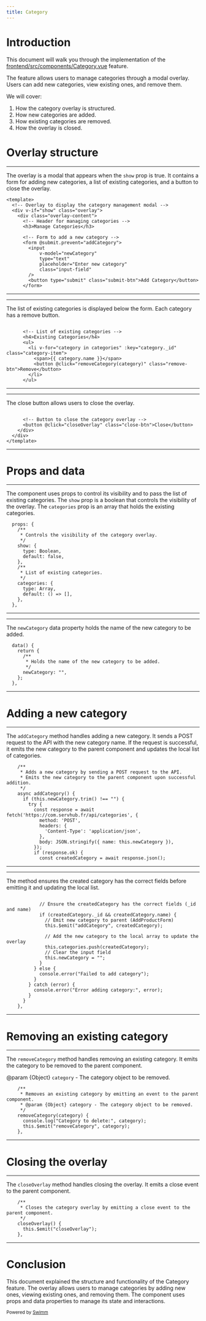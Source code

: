 ```yaml
---
title: Category
---
```

# Introduction

This document will walk you through the implementation of the <SwmPath>[frontend/src/components/Category.vue](/frontend/src/components/Category.vue)</SwmPath> feature.

The feature allows users to manage categories through a modal overlay. Users can add new categories, view existing ones, and remove them.

We will cover:

1. How the category overlay is structured.
2. How new categories are added.
3. How existing categories are removed.
4. How the overlay is closed.

# Overlay structure

<SwmSnippet path="/frontend/src/components/Category.vue" line="14">

---

The overlay is a modal that appears when the <SwmToken path="/frontend/src/components/Category.vue" pos="16:9:9" line-data="  &lt;div v-if=&quot;show&quot; class=&quot;overlay&quot;&gt;">`show`</SwmToken> prop is true. It contains a form for adding new categories, a list of existing categories, and a button to close the overlay.

```
<template>
  <!-- Overlay to display the category management modal -->
  <div v-if="show" class="overlay">
    <div class="overlay-content">
      <!-- Header for managing categories -->
      <h3>Manage Categories</h3>

      <!-- Form to add a new category -->
      <form @submit.prevent="addCategory">
        <input
            v-model="newCategory"
            type="text"
            placeholder="Enter new category"
            class="input-field"
        />
        <button type="submit" class="submit-btn">Add Category</button>
      </form>
```

---

</SwmSnippet>

<SwmSnippet path="/frontend/src/components/Category.vue" line="31">

---

The list of existing categories is displayed below the form. Each category has a remove button.

```

      <!-- List of existing categories -->
      <h4>Existing Categories</h4>
      <ul>
        <li v-for="category in categories" :key="category._id" class="category-item">
          <span>{{ category.name }}</span>
          <button @click="removeCategory(category)" class="remove-btn">Remove</button>
        </li>
      </ul>
```

---

</SwmSnippet>

<SwmSnippet path="/frontend/src/components/Category.vue" line="40">

---

The close button allows users to close the overlay.

```

      <!-- Button to close the category overlay -->
      <button @click="closeOverlay" class="close-btn">Close</button>
    </div>
  </div>
</template>
```

---

</SwmSnippet>

# Props and data

<SwmSnippet path="/frontend/src/components/Category.vue" line="53">

---

The component uses props to control its visibility and to pass the list of existing categories. The <SwmToken path="/frontend/src/components/Category.vue" pos="57:1:1" line-data="    show: {">`show`</SwmToken> prop is a boolean that controls the visibility of the overlay. The <SwmToken path="/frontend/src/components/Category.vue" pos="62:9:9" line-data="     * List of existing categories.">`categories`</SwmToken> prop is an array that holds the existing categories.

```
  props: {
    /**
     * Controls the visibility of the category overlay.
     */
    show: {
      type: Boolean,
      default: false,
    },
    /**
     * List of existing categories.
     */
    categories: {
      type: Array,
      default: () => [],
    },
  },
```

---

</SwmSnippet>

<SwmSnippet path="/frontend/src/components/Category.vue" line="69">

---

The <SwmToken path="/frontend/src/components/Category.vue" pos="74:1:1" line-data="      newCategory: &quot;&quot;,">`newCategory`</SwmToken> data property holds the name of the new category to be added.

```
  data() {
    return {
      /**
       * Holds the name of the new category to be added.
       */
      newCategory: "",
    };
  },
```

---

</SwmSnippet>

# Adding a new category

<SwmSnippet path="/frontend/src/components/Category.vue" line="78">

---

The <SwmToken path="/frontend/src/components/Category.vue" pos="82:3:3" line-data="    async addCategory() {">`addCategory`</SwmToken> method handles adding a new category. It sends a POST request to the API with the new category name. If the request is successful, it emits the new category to the parent component and updates the local list of categories.

```
    /**
     * Adds a new category by sending a POST request to the API.
     * Emits the new category to the parent component upon successful addition.
     */
    async addCategory() {
      if (this.newCategory.trim() !== "") {
        try {
          const response = await fetch('https://com.servhub.fr/api/categories', {
            method: 'POST',
            headers: {
              'Content-Type': 'application/json',
            },
            body: JSON.stringify({ name: this.newCategory }),
          });
          if (response.ok) {
            const createdCategory = await response.json();
```

---

</SwmSnippet>

<SwmSnippet path="/frontend/src/components/Category.vue" line="94">

---

The method ensures the created category has the correct fields before emitting it and updating the local list.

```

            // Ensure the createdCategory has the correct fields (_id and name)
            if (createdCategory._id && createdCategory.name) {
              // Emit new category to parent (AddProductForm)
              this.$emit("addCategory", createdCategory);

              // Add the new category to the local array to update the overlay
              this.categories.push(createdCategory);
              // Clear the input field
              this.newCategory = "";
            }
          } else {
            console.error("Failed to add category");
          }
        } catch (error) {
          console.error("Error adding category:", error);
        }
      }
    },
```

---

</SwmSnippet>

# Removing an existing category

<SwmSnippet path="/frontend/src/components/Category.vue" line="114">

---

The <SwmToken path="/frontend/src/components/Category.vue" pos="118:1:1" line-data="    removeCategory(category) {">`removeCategory`</SwmToken> method handles removing an existing category. It emits the category to be removed to the parent component.

@param {Object} <SwmToken path="/frontend/src/components/Category.vue" pos="118:3:3" line-data="    removeCategory(category) {">`category`</SwmToken> - The category object to be removed.

```
    /**
     * Removes an existing category by emitting an event to the parent component.
     * @param {Object} category - The category object to be removed.
     */
    removeCategory(category) {
      console.log("Category to delete:", category);
      this.$emit("removeCategory", category);
    },
```

---

</SwmSnippet>

# Closing the overlay

<SwmSnippet path="/frontend/src/components/Category.vue" line="123">

---

The <SwmToken path="/frontend/src/components/Category.vue" pos="126:1:1" line-data="    closeOverlay() {">`closeOverlay`</SwmToken> method handles closing the overlay. It emits a close event to the parent component.

```
    /**
     * Closes the category overlay by emitting a close event to the parent component.
     */
    closeOverlay() {
      this.$emit("closeOverlay");
    },
```

---

</SwmSnippet>

# Conclusion

This document explained the structure and functionality of the Category feature. The overlay allows users to manage categories by adding new ones, viewing existing ones, and removing them. The component uses props and data properties to manage its state and interactions.

<SwmMeta version="3.0.0" repo-id="Z2l0aHViJTNBJTNBUmV0YWlsSFVCLUZyb250ZW5kJTNBJTNBcmVtaWRlc2phcmRpbnM=" repo-name="RetailHUB-Frontend"><sup>Powered by [Swimm](https://app.swimm.io/)</sup></SwmMeta>
